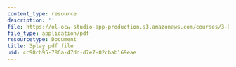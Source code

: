 ```yaml
---
content_type: resource
description: ''
file: https://ol-ocw-studio-app-production.s3.amazonaws.com/courses/3-091sc-introduction-to-solid-state-chemistry-fall-2010/cc98cb95786a47ddd7e702cbab169eae_kI7D2lkcF8E.pdf
file_type: application/pdf
resourcetype: Document
title: 3play pdf file
uid: cc98cb95-786a-47dd-d7e7-02cbab169eae
---
```

